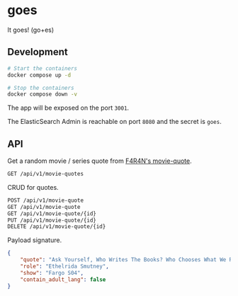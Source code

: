 # goes

It goes! (go+es)

## Development

```sh
# Start the containers
docker compose up -d

# Stop the containers
docker compose down -v
```

The app will be exposed on the port `3001`.

The ElasticSearch Admin is reachable on port `8080` and the secret is `goes`.

## API

Get a random movie / series quote from [F4R4N's movie-quote][f4r4n-movie-quote].

```txt
GET /api/v1/movie-quotes
```

CRUD for quotes.

```txt
POST /api/v1/movie-quote
GET /api/v1/movie-quote
GET /api/v1/movie-quote/{id}
PUT /api/v1/movie-quote/{id}
DELETE /api/v1/movie-quote/{id}
```

Payload signature.

```json
{
	"quote": "Ask Yourself, Who Writes The Books? Who Chooses What We Remember And What Gets Forgotten",
	"role": "Ethelrida Smutney",
	"show": "Fargo S04",
	"contain_adult_lang": false
}
```

<!-- References -->

[f4r4n-movie-quote]: https://github.com/F4R4N/movie-quote
